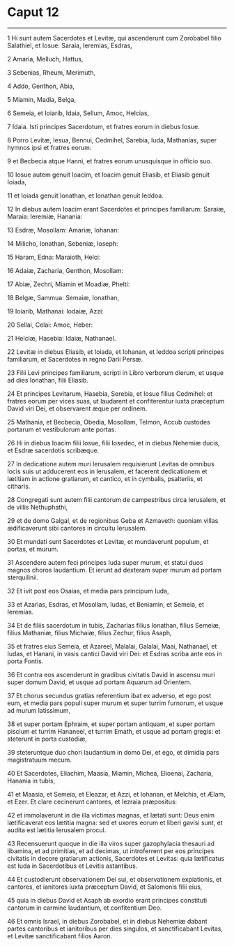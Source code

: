 # Caput 12

***

1 Hi sunt autem Sacerdotes et Levitæ, qui ascenderunt cum Zorobabel filio Salathiel, et Iosue: Saraia, Ieremias, Esdras,

2 Amaria, Melluch, Hattus,

3 Sebenias, Rheum, Merimuth,

4 Addo, Genthon, Abia,

5 Miamin, Madia, Belga,

6 Semeia, et Ioiarib, Idaia, Sellum, Amoc, Helcias,

7 Idaia. Isti principes Sacerdotum, et fratres eorum in diebus Iosue.

8 Porro Levitæ, Iesua, Bennui, Cedmihel, Sarebia, Iuda, Mathanias, super hymnos ipsi et fratres eorum:

9 et Becbecia atque Hanni, et fratres eorum unusquisque in officio suo.

10 Iosue autem genuit Ioacim, et Ioacim genuit Eliasib, et Eliasib genuit Ioiada,

11 et Ioiada genuit Ionathan, et Ionathan genuit Ieddoa.

12 In diebus autem Ioacim erant Sacerdotes et principes familiarum: Saraiæ, Maraia: Ieremiæ, Hanania:

13 Esdræ, Mosollam: Amariæ, Iohanan:

14 Milicho, Ionathan, Sebeniæ, Ioseph:

15 Haram, Edna: Maraioth, Helci:

16 Adaiæ, Zacharia, Genthon, Mosollam:

17 Abiæ, Zechri, Miamin et Moadiæ, Phelti:

18 Belgæ, Sammua: Semaiæ, Ionathan,

19 Ioiarib, Mathanai: Iodaiæ, Azzi:

20 Sellai, Celai: Amoc, Heber:

21 Helciæ, Hasebia: Idaiæ, Nathanael.

22 Levitæ in diebus Eliasib, et Ioiada, et Iohanan, et Ieddoa scripti principes familiarum, et Sacerdotes in regno Darii Persæ.

23 Filii Levi principes familiarum, scripti in Libro verborum dierum, et usque ad dies Ionathan, filii Eliasib.

24 Et principes Levitarum, Hasebia, Serebia, et Iosue filius Cedmihel: et fratres eorum per vices suas, ut laudarent et confiterentur iuxta præceptum David viri Dei, et observarent æque per ordinem.

25 Mathania, et Becbecia, Obedia, Mosollam, Telmon, Accub custodes portarum et vestibulorum ante portas.

26 Hi in diebus Ioacim filii Iosue, filii Iosedec, et in diebus Nehemiæ ducis, et Esdræ sacerdotis scribæque.

27 In dedicatione autem muri Ierusalem requisierunt Levitas de omnibus locis suis ut adducerent eos in Ierusalem, et facerent dedicationem et lætitiam in actione gratiarum, et cantico, et in cymbalis, psalteriis, et citharis.

28 Congregati sunt autem filii cantorum de campestribus circa Ierusalem, et de villis Nethuphathi,

29 et de domo Galgal, et de regionibus Geba et Azmaveth: quoniam villas ædificaverunt sibi cantores in circuitu Ierusalem.

30 Et mundati sunt Sacerdotes et Levitæ, et mundaverunt populum, et portas, et murum.

31 Ascendere autem feci principes Iuda super murum, et statui duos magnos choros laudantium. Et ierunt ad dexteram super murum ad portam sterquilinii.

32 Et ivit post eos Osaias, et media pars principum Iuda,

33 et Azarias, Esdras, et Mosollam, Iudas, et Beniamin, et Semeia, et Ieremias.

34 Et de filiis sacerdotum in tubis, Zacharias filius Ionathan, filius Semeiæ, filius Mathaniæ, filius Michaiæ, filius Zechur, filius Asaph,

35 et fratres eius Semeia, et Azareel, Malalai, Galalai, Maai, Nathanael, et Iudas, et Hanani, in vasis cantici David viri Dei: et Esdras scriba ante eos in porta Fontis.

36 Et contra eos ascenderunt in gradibus civitatis David in ascensu muri super domum David, et usque ad portam Aquarum ad Orientem.

37 Et chorus secundus gratias referentium ibat ex adverso, et ego post eum, et media pars populi super murum et super turrim furnorum, et usque ad murum latissimum,

38 et super portam Ephraim, et super portam antiquam, et super portam piscium et turrim Hananeel, et turrim Emath, et usque ad portam gregis: et steterunt in porta custodiæ,

39 steteruntque duo chori laudantium in domo Dei, et ego, et dimidia pars magistratuum mecum.

40 Et Sacerdotes, Eliachim, Maasia, Miamin, Michea, Elioenai, Zacharia, Hanania in tubis,

41 et Maasia, et Semeia, et Eleazar, et Azzi, et Iohanan, et Melchia, et Ælam, et Ezer. Et clare cecinerunt cantores, et Iezraia præpositus:

42 et immolaverunt in die illa victimas magnas, et lætati sunt: Deus enim lætificaverat eos lætitia magna: sed et uxores eorum et liberi gavisi sunt, et audita est lætitia Ierusalem procul.

43 Recensuerunt quoque in die illa viros super gazophylacia thesauri ad libamina, et ad primitias, et ad decimas, ut introferrent per eos principes civitatis in decore gratiarum actionis, Sacerdotes et Levitas: quia lætificatus est Iuda in Sacerdotibus et Levitis astantibus.

44 Et custodierunt observationem Dei sui, et observationem expiationis, et cantores, et ianitores iuxta præceptum David, et Salomonis filii eius,

45 quia in diebus David et Asaph ab exordio erant principes constituti cantorum in carmine laudantium, et confitentium Deo.

46 Et omnis Israel, in diebus Zorobabel, et in diebus Nehemiæ dabant partes cantoribus et ianitoribus per dies singulos, et sanctificabant Levitas, et Levitæ sanctificabant filios Aaron.


